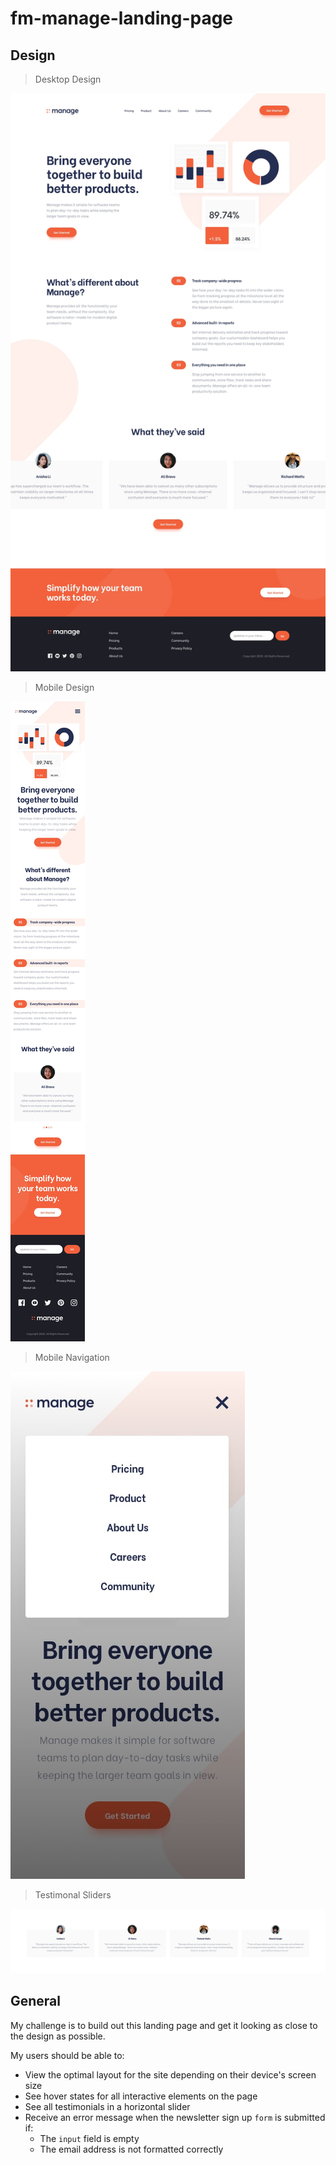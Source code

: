 # fm-manage-landing-page

## Design

> Desktop Design

![Desktop Design](./design/desktop-design.jpg)

> Mobile Design

![Mobile Design](./design/mobile-design.jpg)

> Mobile Navigation

![Mobile Navigation](./design/mobile-navigation.jpg)

> Testimonal Sliders

![Testimonal Sliders](./design/testimonials-slider.jpg)

## General

My challenge is to build out this landing page and get it looking as close to the design as possible.

My users should be able to:

- View the optimal layout for the site depending on their device's screen size
- See hover states for all interactive elements on the page
- See all testimonials in a horizontal slider
- Receive an error message when the newsletter sign up `form` is submitted if:
  - The `input` field is empty
  - The email address is not formatted correctly